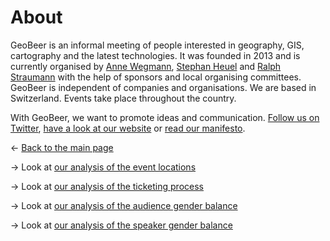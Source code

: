 # About

GeoBeer is an informal meeting of people interested in geography, GIS, cartography and the latest technologies. It was founded in 2013 and is currently organised by [Anne Wegmann](https://www.twitter.com/anwegmann), [Stephan Heuel](https://www.twitter.com/ping13) and [Ralph Straumann](https://www.twitter.com/rastrau) with the help of sponsors and local organising committees. GeoBeer is independent of companies and organisations. We are based in Switzerland. Events take place throughout the country. 

With GeoBeer, we want to promote ideas and communication. [Follow us on Twitter](https://www.twitter.com/geobeerch), [have a look at our website](http://www.geobeer.ch) or [read our manifesto](https://www.geobeer.ch/manifesto.html).

&larr; [Back to the main page](index.md)

&rarr; Look at [our analysis of the event locations](locations.md)

&rarr; Look at [our analysis of the ticketing process](ticketing.md)

&rarr; Look at [our analysis of the audience gender balance](gender-balance-audience.md)

&rarr; Look at [our analysis of the speaker gender balance](gender-balance-speakers.md)


